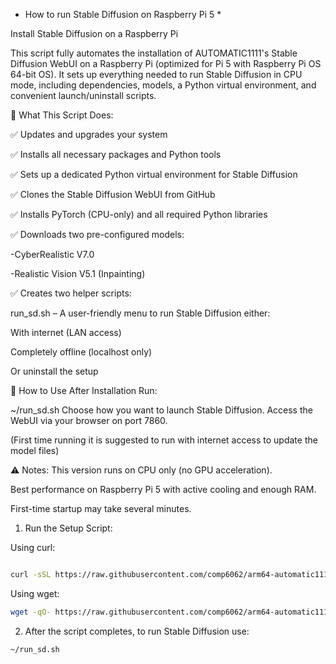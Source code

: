 * How to run Stable Diffusion on Raspberry Pi 5 *


Install Stable Diffusion on a Raspberry Pi

This script fully automates the installation of AUTOMATIC1111's Stable Diffusion WebUI on a Raspberry Pi (optimized for Pi 5 with Raspberry Pi OS 64-bit OS). It sets up everything needed to run Stable Diffusion in CPU mode, including dependencies, models, a Python virtual environment, and convenient launch/uninstall scripts.

🧰 What This Script Does:

✅ Updates and upgrades your system

✅ Installs all necessary packages and Python tools

✅ Sets up a dedicated Python virtual environment for Stable Diffusion

✅ Clones the Stable Diffusion WebUI from GitHub

✅ Installs PyTorch (CPU-only) and all required Python libraries

✅ Downloads two pre-configured models:

-CyberRealistic V7.0

-Realistic Vision V5.1 (Inpainting)

✅ Creates two helper scripts:

run_sd.sh – A user-friendly menu to run Stable Diffusion either:

With internet (LAN access)

Completely offline (localhost only)

Or uninstall the setup



🚀 How to Use After Installation
Run:


~/run_sd.sh
Choose how you want to launch Stable Diffusion. Access the WebUI via your browser on port 7860. 

(First time running it is suggested to run with internet access to update the model files)



⚠️ Notes:
This version runs on CPU only (no GPU acceleration).

Best performance on Raspberry Pi 5 with active cooling and enough RAM.

First-time startup may take several minutes. 


1. Run the Setup Script:

Using curl:
```bash

curl -sSL https://raw.githubusercontent.com/comp6062/arm64-automatic1111/main/setup_sd.sh | bash
```
Using wget:
```bash
wget -qO- https://raw.githubusercontent.com/comp6062/arm64-automatic1111/main/setup_sd.sh | bash
```
2. After the script completes, to run Stable Diffusion use:

```bash
~/run_sd.sh
```
